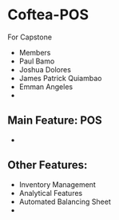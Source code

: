 # Coftea-POS
 For Capstone
- Members
- Paul Bamo
- Joshua Dolores
- James Patrick Quiambao
- Emman Angeles
- 
## Main Feature: POS
-
## Other Features: 
- Inventory Management
- Analytical Features
- Automated Balancing Sheet
- 
